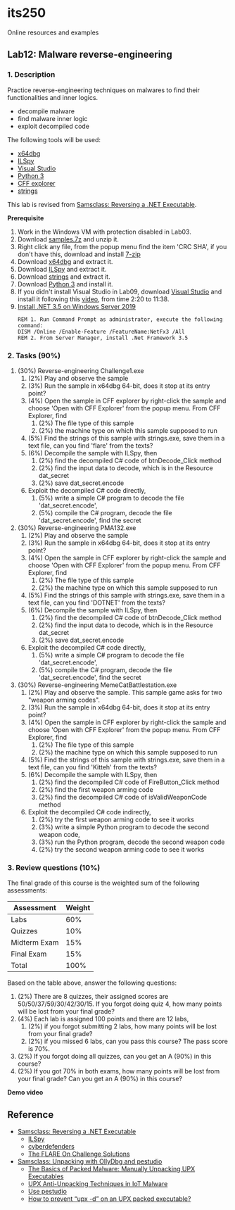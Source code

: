 # its250
Online resources and examples

## Lab12: Malware reverse-engineering 

### 1. Description
Practice reverse-engineering techniques on malwares to find their functionalities and inner logics.

* decompile malware
* find malware inner logic
* exploit decompiled code

The following tools will be used:
* [x64dbg](https://github.com/x64dbg/x64dbg)
* [ILSpy](https://github.com/icsharpcode/ILSpy)
* [Visual Studio](https://visualstudio.microsoft.com/downloads/)
* [Python 3](https://www.python.org/downloads/)
* [CFF explorer](https://ntcore.com/?page_id=388)
* [strings](https://docs.microsoft.com/en-us/sysinternals/downloads/strings)


This lab is revised from [Samsclass: Reversing a .NET Executable](https://samsclass.info/126/proj/PMA132.htm).

**Prerequisite**

1. Work in the Windows VM with protection disabled in Lab03.
2. Download [samples.7z](./samples/samples.7z) and unzip it.
3. Right click any file, from the popup menu find the item 'CRC SHA', if you don't have this, download and install [7-zip](https://www.7-zip.org/)
4. Download [x64dbg](https://github.com/x64dbg/x64dbg) and extract it.
5. Download [ILSpy](https://github.com/icsharpcode/ILSpy) and extract it.
6. Download [strings](https://docs.microsoft.com/en-us/sysinternals/downloads/strings) and extract it.
7. Download [Python 3](https://www.python.org/downloads/) and install it.
8. If you didn't install Visual Studio in Lab09, download [Visual Studio](https://visualstudio.microsoft.com/downloads/) and install it following this [video](https://youtu.be/vtiv_vyaKk0), from time 2:20 to 11:38.
9. [Install .NET 3.5 on Windows Server 2019](https://support.solarwinds.com/SuccessCenter/s/article/Install-NET-3-5-on-Windows-Server-2019?language=en_US)
   ```batch
   REM 1. Run Command Prompt as administrator, execute the following command:
   DISM /Online /Enable-Feature /FeatureName:NetFx3 /All
   REM 2. From Server Manager, install .Net Framework 3.5
   ```

### 2. Tasks (90%)
1. (30%) Reverse-engineering Challenge1.exe
   1. (2%) Play and observe the sample
   2. (3%) Run the sample in x64dbg 64-bit, does it stop at its entry point?
   3. (4%) Open the sample in CFF explorer by right-click the sample and choose 'Open with CFF Explorer' from the popup menu. From CFF Explorer, find
      1. (2%) The file type of this sample
      2. (2%) the machine type on which this sample supposed to run
   4. (5%) Find the strings of this sample with strings.exe, save them in a text file, can you find 'flare' from the texts?
   5. (6%) Decompile the sample with ILSpy, then
      1. (2%) find the decompiled C# code of btnDecode_Click method
      2. (2%) find the input data to decode, which is in the Resource dat_secret
      3. (2%) save dat_secret.encode
   6. Exploit the decompiled C# code directly, 
      1. (5%) write a simple C# program to decode the file 'dat_secret.encode', 
      2. (5%) compile the C# program, decode the file 'dat_secret.encode', find the secret
2. (30%) Reverse-engineering PMA132.exe
   1. (2%) Play and observe the sample
   2. (3%) Run the sample in x64dbg 64-bit, does it stop at its entry point?
   3. (4%) Open the sample in CFF explorer by right-click the sample and choose 'Open with CFF Explorer' from the popup menu. From CFF Explorer, find
      1. (2%) The file type of this sample
      2. (2%) the machine type on which this sample supposed to run
   4. (5%) Find the strings of this sample with strings.exe, save them in a text file, can you find 'DOTNET' from the texts?
   5. (6%) Decompile the sample with ILSpy, then
      1. (2%) find the decompiled C# code of btnDecode_Click method
      2. (2%) find the input data to decode, which is in the Resource dat_secret
      3. (2%) save dat_secret.encode
   6. Exploit the decompiled C# code directly, 
      1. (5%) write a simple C# program to decode the file 'dat_secret.encode', 
      2. (5%) compile the C# program, decode the file 'dat_secret.encode', find the secret
4. (30%) Reverse-engineering MemeCatBattlestation.exe
   1. (2%) Play and observe the sample. This sample game asks for two "weapon arming codes".
   2. (3%) Run the sample in x64dbg 64-bit, does it stop at its entry point?
   3. (4%) Open the sample in CFF explorer by right-click the sample and choose 'Open with CFF Explorer' from the popup menu. From CFF Explorer, find
      1. (2%) The file type of this sample
      2. (2%) the machine type on which this sample supposed to run
   4. (5%) Find the strings of this sample with strings.exe, save them in a text file, can you find 'Kitteh' from the texts?
   5. (6%) Decompile the sample with ILSpy, then
      1. (2%) find the decompiled C# code of FireButton_Click method
      2. (2%) find the first weapon arming code
      3. (2%) find the decompiled C# code of isValidWeaponCode method
   6. Exploit the decompiled C# code indirectly, 
      1. (2%) try the first weapon arming code to see it works
      2. (3%) write a simple Python program to decode the second weapon code, 
      3. (3%) run the Python program, decode the second weapon code
      4. (2%) try the second weapon arming code to see it works

### 3. Review questions (10%)
The final grade of this course is the weighted sum of the following assessments:

| Assessment | Weight |
| ---------- | ------ |
| Labs | 60% |
| Quizzes | 10% |
| Midterm Exam | 15% |
| Final Exam | 15% |
| Total | 100% |

Based on the table above, answer the following questions:
1. (2%) There are 8 quizzes, their assigned scores are 50/50/37/59/30/42/30/15. If you forgot doing quiz 4, how many points will be lost from your final grade?
2. (4%) Each lab is assigned 100 points and there are 12 labs, 
   1. (2%) if you forgot submitting 2 labs, how many points will be lost from your final grade?
   2. (2%) if you missed 6 labs, can you pass this course? The pass score is 70%.
3. (2%) If you forgot doing all quizzes, can you get an A (90%) in this course?
4. (2%) If you got 70% in both exams, how many points will be lost from your final grade? Can you get an A (90%) in this course?


**Demo video**



## Reference
* [Samsclass: Reversing a .NET Executable](https://samsclass.info/126/proj/PMA132.htm)
  * [ILSpy](https://github.com/icsharpcode/ILSpy)
  * [cyberdefenders](https://cyberdefenders.org/labs/)
  * [The FLARE On Challenge Solutions](https://www.fireeye.com/blog/threat-research/2014/11/the_flare_on_challen.html)
* [Samsclass: Unpacking with OllyDbg and pestudio](https://samsclass.info/126/proj/PMA121.htm)
  * [The Basics of Packed Malware: Manually Unpacking UPX Executables](https://malware.news/t/the-basics-of-packed-malware-manually-unpacking-upx-executables/35961)
  * [UPX Anti-Unpacking Techniques in IoT Malware](https://cujo.com/upx-anti-unpacking-techniques-in-iot-malware/)
  * [Use pestudio](https://medium.com/@aubsec/pestudio-standard-f2ada4e8564)
  * [How to prevent “upx -d” on an UPX packed executable?](https://reverseengineering.stackexchange.com/questions/3323/how-to-prevent-upx-d-on-an-upx-packed-executable)